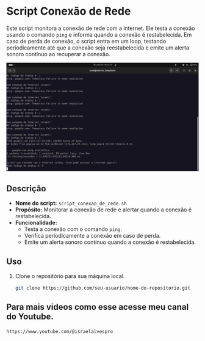 # Script Conexão de Rede

Este script monitora a conexão de rede com a internet. Ele testa a conexão usando o comando `ping` e informa quando a conexão é restabelecida. Em caso de perda de conexão, o script entra em um loop, testando periodicamente até que a conexão seja reestabelecida e emite um alerta sonoro contínuo ao recuperar a conexão.

![Captura de Tela](https://github.com/IsraelCodeMaster/AutomationsAndScripts/blob/b056b8a8f939cc41415d6457f65fee717de6c96b/Conexao_de_Rede/Screenshot%20from%202024-10-10%2018-13-17.png)

## Descrição

- **Nome do script:** `script_conexao_de_rede.sh`
- **Propósito:** Monitorar a conexão de rede e alertar quando a conexão é restabelecida.
- **Funcionalidade:** 
  - Testa a conexão com o comando `ping`.
  - Verifica periodicamente a conexão em caso de perda.
  - Emite um alerta sonoro contínuo quando a conexão é restabelecida.

## Uso

1. Clone o repositório para sua máquina local.
   ```bash
   git clone https://github.com/seu-usuario/nome-do-repositorio.git
## Para mais videos como esse acesse meu canal do Youtube.
```copy
https://www.youtube.com/@israelalvespro

